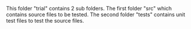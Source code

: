 This folder "trial" contains 2 sub folders. The first folder "src" which contains source files to be tested. The second folder 
"tests" contains unit test files to test the source files.
